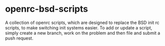 # openrc-bsd-scripts
A collection of openrc scripts, which are designed to replace the BSD init rc scripts, to make switching init systems easier. To add or update a script, simply create a new branch, work on the problem and then file and submit a push request.
